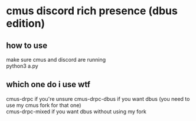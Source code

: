 # cmus discord rich presence (dbus edition)
## how to use
make sure cmus and discord are running  
python3 a.py
## which one do i use wtf
cmus-drpc if you're unsure
cmus-drpc-dbus if you want dbus (you need to use my cmus fork for that one)  
cmus-drpc-mixed if you want dbus without using my fork
